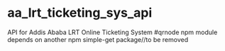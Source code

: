 # aa_lrt_ticketing_sys_api
API for Addis Ababa LRT Online Ticketing System
#qrnode npm module depends on another npm simple-get package//to be removed
#
